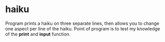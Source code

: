 # haiku
Program prints a haiku on three separate lines, then allows you to change one aspect per line of the haiku. Point of program is to test my knowledge of the **print** and **input** function.
